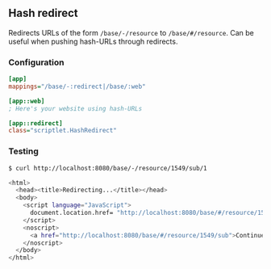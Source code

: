 Hash redirect
--
Redirects URLs of the form `/base/-/resource` to `/base/#/resource`. Can be useful when pushing hash-URLs through redirects.

### Configuration

```ini
[app]
mappings="/base/-:redirect|/base/:web"

[app::web]
; Here's your website using hash-URLs

[app::redirect]
class="scriptlet.HashRedirect"
```

### Testing

```sh
$ curl http://localhost:8080/base/-/resource/1549/sub/1

<html>
  <head><title>Redirecting...</title></head>
  <body>
    <script language="JavaScript">
      document.location.href= "http://localhost:8080/base/#/resource/1549/sub";
    </script>
    <noscript>
      <a href="http://localhost:8080/base/#/resource/1549/sub">Continue</a>
    </noscript>
  </body>
</html>
```